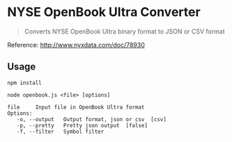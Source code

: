 NYSE OpenBook Ultra Converter
===

> Converts NYSE OpenBook Ultra binary format to JSON or CSV format

Reference: http://www.nyxdata.com/doc/78930

Usage
---
```
npm install

node openbook.js <file> [options]

file     Input file in OpenBook Ultra format
Options:
   -o, --output   Output format, json or csv  [csv]
   -p, --pretty   Pretty json output  [false]
   -f, --filter   Symbol filter
```